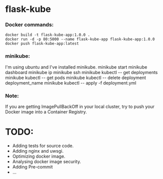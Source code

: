 # flask-kube

### Docker commands:
    docker build -t flask-kube-app:1.0.0 .
    docker run -d -p 80:5000 --name flask-kube-app flask-kube-app:1.0.0
    docker push flask-kube-app:latest

### minikube:
I'm using ubuntu and I've installed minikube.
    minikube start
    minikube dashboard
    minikube ip
    minikube ssh
    minikube kubectl -- get deployments
    minikube kubectl -- get pods
    minikube kubectl -- delete deployment deployment_name
    minikube kubectl -- apply -f deployment.yml

### Note:
If you are getting ImagePullBackOff in your local cluster, try to push your Docker image
into a Container Registry.


# TODO:
- Adding tests for source code.
- Adding nginx and uwsgi. 
- Optimizing docker image.
- Analysing docker image security.
- Adding Pre-commit
- ...
